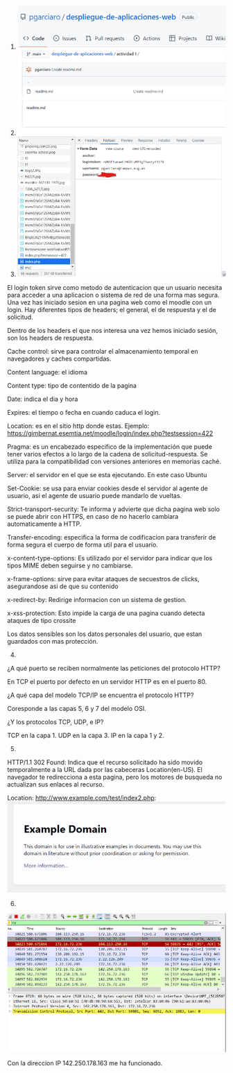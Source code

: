 1. ![img_1.png](img_1.png)
2. ![img_2.png](img_2.png)
3. ![img.png](img.png)

El login token sirve como metodo de autenticacion que un usuario necesita para acceder a una aplicacion o sistema de red de una forma mas segura.
Una vez has iniciado sesion en una pagina web como el moodle con un login. Hay diferentes tipos de headers; el general, el de respuesta y el  de solicitud. 

Dentro de los headers el que nos interesa una vez hemos iniciado sesión, son los headers de respuesta.

Cache control: sirve para controlar el almacenamiento temporal en navegadores y caches compartidas.

Content language: el idioma 

Content type: tipo de contentido de la pagina

Date: indica el dia y hora 

Expires: el tiempo o fecha en cuando caduca el login.

Location: es en el sitio http donde estas. Ejemplo: https://gimbernat.esemtia.net/moodle/login/index.php?testsession=422

Pragma: es un encabezado especifico de la implementación que puede tener varios efectos a lo largo de la cadena de solicitud-respuesta. Se utiliza para la compatibilidad con versiones anteriores en memorias caché. 

Server: el servidor en el que se esta ejecutando. En este caso Ubuntu 

Set-Cookie: se usa para enviar cookies desde el servidor al agente de usuario, asi el agente de usuario puede mandarlo de vueltas. 

Strict-transport-security: Te informa y advierte que dicha pagina web solo se puede abrir con HTTPS, en caso de no hacerlo cambiara automaticamente a HTTP.

Transfer-encoding: especifica la forma de codificacion para transferir de forma segura el cuerpo de forma util para el usuario.

x-content-type-options: Es utilizado por el servidor para indicar que los tipos MIME deben seguirse y no cambiarse. 

x-frame-options: sirve para evitar ataques de secuestros de clicks, asegurandose asi de que su contenido

x-redirect-by: Redirige informacion con un sistema de gestion. 

x-xss-protection: Esto impide la carga de una pagina cuando detecta ataques de tipo crossite

Los datos sensibles son los datos personales del usuario, que estan guardados con mas protección.

4. 

¿A qué puerto se reciben normalmente las peticiones del protocolo HTTP?

En TCP el puerto por defecto en un servidor HTTP es en el puerto 80. 

¿A qué capa del modelo TCP/IP se encuentra el protocolo HTTP?

Coresponde a las capas 5, 6 y 7 del modelo OSI.

¿Y los protocolos TCP, UDP, e IP?

TCP en la capa 1. UDP en la capa 3. IP en la capa 1 y 2. 

5. 
HTTP/1.1 302 Found: Indica que el recurso solicitado ha sido movido temporalmente a la URL dada por las cabeceras Location(en-US). El navegador te redirecciona a esta pagina, pero los motores de busqueda no actualizan sus enlaces al recurso.

Location: http://www.example.com/test/index2.php: ![img_3.png](img_3.png)


6. 

![img_4.png](img_4.png)

Con la direccion IP 142.250.178.163 me ha funcionado. 